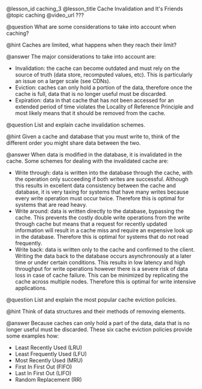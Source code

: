 @lesson_id
caching_3
@lesson_title
Cache Invalidation and It's Friends
@topic
caching
@video_url
???

@question
What are some considerations to take into account when caching?

@hint
Caches are limited, what happens when they reach their limit?

@answer
The major considerations to take into account are: 
- Invalidation: the cache can become outdated and must rely on the source of truth (data store, recomputed values, etc). This is particularly an issue on a larger scale (see CDNs).
- Eviction: caches can only hold a portion of the data, therefore once the cache is full, data that is no longer useful must be discarded.
- Expiration: data in that cache that has not been accessed for an extended period of time violates the Locality of Reference Principle and most likely means that it should be removed from the cache.


@question
List and explain cache invalidation schemes.

@hint
Given a cache and database that you must write to, think of the different order you might share data between the two.

@answer
When data is modified in the database, it is invalidated in the cache. Some schemes for dealing with the invalidated cache are:
- Write through: data is written into the database through the cache, with the operation only succeeding if both writes are successful. Although this results in excellent data consistency between the cache and database, it is very taxing for systems that have many writes because every write operation must occur twice. Therefore this is optimal for systems that are read heavy.
- Write around: data is written directly to the database, bypassing the cache. This prevents the costly double write operations from the write through cache but means that a request for recently updated information will result in a cache miss and require an expensive look up in the database. Therefore this is optimal for systems that do not read frequently.
- Write back: data is written only to the cache and confirmed to the client. Writing the data back to the database occurs asynchronously at a later time or under certain conditions. This results in low latency and high throughput for write operations however there is a severe risk of data loss in case of cache failure. This can be minimized by replicating the cache across multiple nodes. Therefore this is optimal for write intensive applications.


@question
List and explain the most popular cache eviction policies.

@hint
Think of data structures and their methods of removing elements.

@answer
Because caches can only hold a part of the data, data that is no longer useful must be discarded. These six cache eviction policies provide some examples how:
- Least Recently Used (LRU)
- Least Frequently Used (LFU)
- Most Recently Used (MRU)
- First In First Out (FIFO)
- Last In First Out (LIFO)
- Random Replacement (RR)